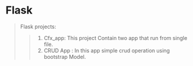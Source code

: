 # Flask
> Flask projects:
>> 1. Cfx_app: This project Contain two app that run from single file.
>> 2. CRUD App : In this app simple crud operation using bootstrap Model.
